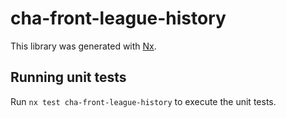 # cha-front-league-history

This library was generated with [Nx](https://nx.dev).

## Running unit tests

Run `nx test cha-front-league-history` to execute the unit tests.
